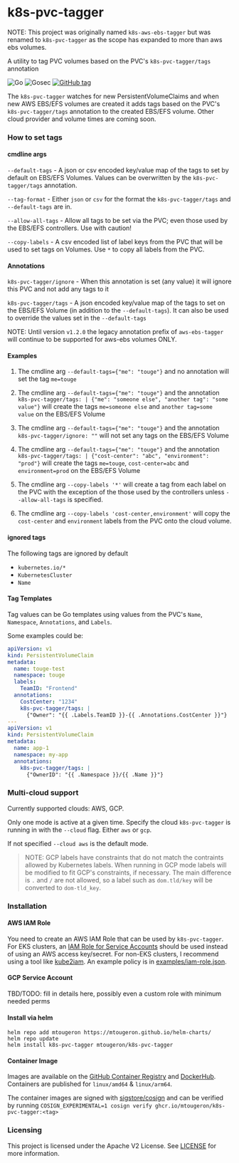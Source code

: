 # k8s-pvc-tagger

NOTE: This project was originally named `k8s-aws-ebs-tagger` but was renamed to `k8s-pvc-tagger` as the scope has expanded to more than aws ebs volumes.

A utility to tag PVC volumes based on the PVC's `k8s-pvc-tagger/tags` annotation

![Go](https://github.com/mtougeron/k8s-pvc-tagger/workflows/Go/badge.svg) ![Gosec](https://github.com/mtougeron/k8s-pvc-tagger/workflows/Gosec/badge.svg) [![GitHub tag](https://img.shields.io/github/v/tag/mtougeron/k8s-pvc-tagger)](https://github.com/mtougeron/k8s-pvc-tagger/tags/)

The `k8s-pvc-tagger` watches for new PersistentVolumeClaims and when new AWS EBS/EFS volumes are created it adds tags based on the PVC's `k8s-pvc-tagger/tags` annotation to the created EBS/EFS volume. Other cloud provider and volume times are coming soon.

### How to set tags

#### cmdline args

`--default-tags` - A json or csv encoded key/value map of the tags to set by default on EBS/EFS Volumes. Values can be overwritten by the `k8s-pvc-tagger/tags` annotation.

`--tag-format` - Either `json` or `csv` for the format the `k8s-pvc-tagger/tags` and `--default-tags` are in.

`--allow-all-tags` - Allow all tags to be set via the PVC; even those used by the EBS/EFS controllers. Use with caution!

`--copy-labels` - A csv encoded list of label keys from the PVC that will be used to set tags on Volumes. Use `*` to copy all labels from the PVC.

#### Annotations

`k8s-pvc-tagger/ignore` - When this annotation is set (any value) it will ignore this PVC and not add any tags to it

`k8s-pvc-tagger/tags` - A json encoded key/value map of the tags to set on the EBS/EFS Volume (in addition to the `--default-tags`). It can also be used to override the values set in the `--default-tags`

NOTE: Until version `v1.2.0` the legacy annotation prefix of `aws-ebs-tagger` will continue to be supported for aws-ebs volumes ONLY.

#### Examples

1. The cmdline arg `--default-tags={"me": "touge"}` and no annotation will set the tag `me=touge`

2. The cmdline arg `--default-tags={"me": "touge"}` and the annotation `k8s-pvc-tagger/tags: | {"me": "someone else", "another tag": "some value"}` will create the tags `me=someone else` and `another tag=some value` on the EBS/EFS Volume

3. The cmdline arg `--default-tags={"me": "touge"}` and the annotation `k8s-pvc-tagger/ignore: ""` will not set any tags on the EBS/EFS Volume

4. The cmdline arg `--default-tags={"me": "touge"}` and the annotation `k8s-pvc-tagger/tags: | {"cost-center": "abc", "environment": "prod"}` will create the tags `me=touge`, `cost-center=abc` and `environment=prod` on the EBS/EFS Volume

5. The cmdline arg `--copy-labels '*'` will create a tag from each label on the PVC with the exception of the those used by the controllers unless `--allow-all-tags` is specified.

6. The cmdline arg `--copy-labels 'cost-center,environment'` will copy the `cost-center` and `environment` labels from the PVC onto the cloud volume.

#### ignored tags

The following tags are ignored by default
- `kubernetes.io/*`
- `KubernetesCluster`
- `Name`

#### Tag Templates

Tag values can be Go templates using values from the PVC's `Name`, `Namespace`, `Annotations`, and `Labels`.

Some examples could be:

```yaml
apiVersion: v1
kind: PersistentVolumeClaim
metadata:
  name: touge-test
  namespace: touge
  labels:
    TeamID: "Frontend"
  annotations:
    CostCenter: "1234"
    k8s-pvc-tagger/tags: |
      {"Owner": "{{ .Labels.TeamID }}-{{ .Annotations.CostCenter }}"}
---
apiVersion: v1
kind: PersistentVolumeClaim
metadata:
  name: app-1
  namespace: my-app
  annotations:
    k8s-pvc-tagger/tags: |
      {"OwnerID": "{{ .Namespace }}/{{ .Name }}"}
```

### Multi-cloud support

Currently supported clouds: AWS, GCP.

Only one mode is active at a given time. Specify the cloud `k8s-pvc-tagger` is running in with the `--cloud` flag. Either `aws` or `gcp`.

If not specified `--cloud aws` is the default mode.

> NOTE: GCP labels have constraints that do not match the contraints allowed by Kubernetes labels. When running in GCP mode labels will be modified to fit GCP's constraints, if necessary. The main difference is `.` and `/` are not allowed, so a label such as `dom.tld/key` will be converted to `dom-tld_key`.

### Installation

#### AWS IAM Role

You need to create an AWS IAM Role that can be used by `k8s-pvc-tagger`. For EKS clusters, an [IAM Role for Service Accounts](https://docs.aws.amazon.com/eks/latest/userguide/iam-roles-for-service-accounts-technical-overview.html) should be used instead of using an AWS access key/secret. For non-EKS clusters, I recommend using a tool like [kube2iam](https://github.com/jtblin/kube2iam). An example policy is in [examples/iam-role.json](examples/iam-role.json).

#### GCP Service Account

TBD/TODO: fill in details here, possibly even a custom role with minimum needed perms

#### Install via helm

```
helm repo add mtougeron https://mtougeron.github.io/helm-charts/
helm repo update
helm install k8s-pvc-tagger mtougeron/k8s-pvc-tagger
```

#### Container Image

Images are available on the [GitHub Container Registry](https://github.com/users/mtougeron/packages/container/k8s-pvc-tagger/versions) and [DockerHub](https://hub.docker.com/r/mtougeron/k8s-pvc-tagger). Containers are published for `linux/amd64` & `linux/arm64`.

The container images are signed with [sigstore/cosign](https://github.com/sigstore/cosign) and can be verified by running `COSIGN_EXPERIMENTAL=1 cosign verify ghcr.io/mtougeron/k8s-pvc-tagger:<tag>`

### Licensing

This project is licensed under the Apache V2 License. See [LICENSE](https://github.com/mtougeron/k8s-pvc-tagger/blob/main/LICENSE) for more information.
